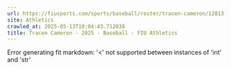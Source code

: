 ```yaml
---
url: https://fiusports.com/sports/baseball/roster/tracen-cameron/12813
site: Athletics
crawled_at: 2025-05-13T10:04:43.712038
title: Tracen Cameron - 2025 - Baseball - FIU Athletics
---
```


Error generating fit markdown: '<' not supported between instances of 'int' and 'str'